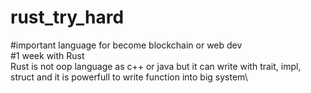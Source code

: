 # rust_try_hard

#important language for become blockchain or web dev\
#1 week with Rust\
Rust is not oop language as c++ or java but it can write with trait, impl, struct and it is powerfull to write function into big system\
